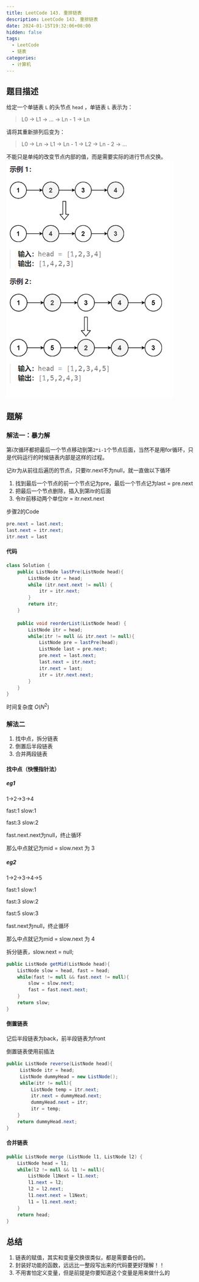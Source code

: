 ```yaml
---
title: LeetCode 143. 重排链表
description: LeetCode 143. 重排链表
date: 2024-01-15T19:32:06+08:00
hidden: false
tags:
  - LeetCode
  - 链表
categories:
  - 计算机
---
```

## 题目描述

给定一个单链表 `L` 的头节点 `head` ，单链表 `L` 表示为：

> L0 → L1 → … → Ln - 1 → Ln

请将其重新排列后变为：

> L0 → Ln → L1 → Ln - 1 → L2 → Ln - 2 → …

不能只是单纯的改变节点内部的值，而是需要实际的进行节点交换。
![Pasted image 20240115180529 1](https://raw.githubusercontent.com/LosLiSang/picgo/main/Pasted%20image%2020240115180529%201.png)

## 题解

### 解法一：暴力解

第i次循环都把最后一个节点移动到第`2*i-1`个节点后面，当然不是用for循环，只是代码运行的时候链表内部是这样的过程。

记itr为从前往后遍历的节点，只要itr.next不为null，就一直做以下循环

1. 找到最后一个节点的前一个节点记为pre，最后一个节点记为last = pre.next
2. 把最后一个节点删除，插入到第itr的后面
3. 令itr前移动两个单位itr = itr.next.next

步骤2的Code

```java
pre.next = last.next;
last.next = itr.next;
itr.next = last
```

#### 代码

```java
class Solution {
    public ListNode lastPre(ListNode head){
        ListNode itr = head;
        while (itr.next.next != null) {
            itr = itr.next;
        }
        return itr;
    }
    
    public void reorderList(ListNode head) {
        ListNode itr = head;
        while(itr != null && itr.next != null){
            ListNode pre = lastPre(head);
            ListNode last = pre.next;
            pre.next = last.next;
            last.next = itr.next;
            itr.next = last;
            itr = itr.next.next;
        }
    }
}
```

时间复杂度 $O(N^2)$

### 解法二

1. 找中点，拆分链表
2. 倒置后半段链表
3. 合并两段链表

#### 找中点（快慢指针法）

##### eg1

1->2->3->4

fast:1    slow:1

fast:3    slow:2

fast.next.next为null，终止循环

那么中点就记为mid = slow.next 为 3

##### eg2

1->2->3->4->5

fast:1    slow:1

fast:3    slow:2

fast:5    slow:3

fast.next为null，终止循环

那么中点就记为mid = slow.next 为 4

拆分链表，slow.next = null;

```java
public ListNode getMid(ListNode head){
    ListNode slow = head, fast = head;
    while(fast != null && fast.next != null){
        slow = slow.next;
        fast = fast.next.next;
    }
    return slow;
}
```

#### 倒置链表

记后半段链表为back，前半段链表为front

倒置链表使用前插法

```java
public ListNode reverse(ListNode head){
     ListNode itr = head;
     ListNode dummyHead = new ListNode();
     while(itr != null){
         ListNode temp = itr.next;
         itr.next = dummyHead.next;
         dummyHead.next = itr;
         itr = temp;
    }
    return dummyHead.next;
}
```

#### 合并链表

```java
public ListNode merge (ListNode l1, ListNode l2) {
    ListNode head = l1;
    while(l2 != null && l1 != null){
        ListNode l1Next = l1.next;
        l1.next = l2;   
        l2 = l2.next;
        l1.next.next = l1Next;
        l1 = l1.next.next;
    }
    return head;
}
```

## 总结

1. 链表的赋值，其实和变量交换很类似，都是需要备份的。
2. 封装好功能的函数，远远比一整段写出来的代码要更好理解！！
3. 不用害怕定义变量，但是前提是你要知道这个变量是用来做什么的
